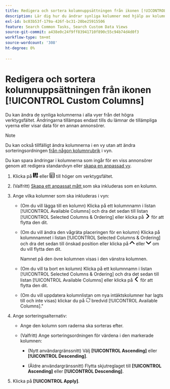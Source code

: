 ```yaml
---
title: Redigera och sortera kolumnuppsättningen från ikonen [!UICONTROL Custom Columns]
description: Lär dig hur du ändrar synliga kolumner med hjälp av kolumnanpassaren.
exl-id: bc03b53f-179a-426f-bc31-20be25915506
feature: Search Common Tasks, Search Custom Data Views
source-git-commit: a438e0c24f9ff83941710f890c55c94b74d4d0f3
workflow-type: tm+mt
source-wordcount: '308'
ht-degree: 0%

---
```


# Redigera och sortera kolumnuppsättningen från ikonen [!UICONTROL Custom Columns]

<!-- The same in new UI and legacy CM views except for icon -->

<!-- Doesn't include instructions for legacy Portfolios views; not available for Reports -->

Du kan ändra de synliga kolumnerna i alla vyer från det högra verktygsfältet. Ändringarna tillämpas endast tills du lämnar de tillämpliga vyerna eller visar data för en annan annonsörer.

>[!NOTE]
>
>Du kan också tillfälligt ändra kolumnerna i en vy utan att ändra sorteringsordningen [ från någon kolumnrubrik](/help/search-social-commerce/common-tasks/data-views/ad-hoc-settings/column-set-edit-column-heading.md) i vyn.
>
>Du kan spara ändringar i kolumnerna som ingår för en viss annonsörer genom att redigera standardvyn eller [skapa en anpassad vy](/help/search-social-commerce/common-tasks/data-views/custom-default-views-manage.md#create-custom-view).

1. Klicka på ![Egna kolumner](/help/search-social-commerce/assets/custom-columns.png "Anpassade kolumner") eller ![Egna kolumner](/help/search-social-commerce/assets/custom-columns-new.png "Egna kolumner") till höger om verktygsfältet.

1. (Valfritt) [Skapa ett anpassat mått ](/help/search-social-commerce/common-tasks/custom-metrics/custom-metric-create.md) som ska inkluderas som en kolumn.

1. Ange vilka kolumner som ska inkluderas i vyn:

   * (Om du vill lägga till en kolumn) Klicka på ett kolumnnamn i listan [!UICONTROL Available Columns] och dra det sedan till listan [!UICONTROL Selected Columns & Ordering] eller klicka på ![Lägg till kolumn](/help/search-social-commerce/assets/chevron-right.png "Lägg till kolumn") för att flytta den dit.

   * (Om du vill ändra den vågräta placeringen för en kolumn) Klicka på kolumnnamnet i listan [!UICONTROL Selected Columns & Ordering] och dra det sedan till önskad position eller klicka på ![Flytta kolumn uppåt](/help/search-social-commerce/assets/chevron-up.png "Flytta kolumn uppåt") eller ![Flytta kolumn nedåt](/help/search-social-commerce/assets/chevron-down.png "Flytta kolumn nedåt") om du vill flytta den dit.

     Namnet på den övre kolumnen visas i den vänstra kolumnen.

   * (Om du vill ta bort en kolumn) Klicka på ett kolumnnamn i listan [!UICONTROL Selected Columns & Ordering] och dra det sedan till listan [!UICONTROL Available Columns] eller klicka på ![Ta bort](/help/search-social-commerce/assets/chevron-left.png "Ta bort") för att flytta den dit.

   * (Om du vill uppdatera kolumnlistan om nya intäktskolumner har lagts till och inte visas) klickar du på ![Uppdatera](/help/search-social-commerce/assets/refresh.png "Uppdatera") bredvid [!UICONTROL Available Columns].&quot;

1. Ange sorteringsalternativ:

   * Ange den kolumn som raderna ska sorteras efter.

   * (Valfritt) Ange sorteringsordningen för värdena i den markerade kolumnen:

      * (Nytt användargränssnitt) Välj **[!UICONTROL Ascending]** eller **[!UICONTROL Descending]**.

      * (Äldre användargränssnitt) Flytta skjutreglaget till **[!UICONTROL Ascending]** eller **[!UICONTROL Descending]**.

1. Klicka på **[!UICONTROL Apply]**.

